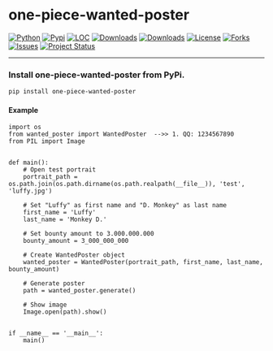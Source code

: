 # one-piece-wanted-poster

[![Python](https://img.shields.io/pypi/pyversions/one-piece-wanted-poster)](https://img.shields.io/pypi/pyversions/one-piece-wanted-poster)
[![Pypi](https://img.shields.io/pypi/v/one-piece-wanted-poster)](https://pypi.org/project/one-piece-wanted-poster/)
[![LOC](https://sloc.xyz/github/erdogant/one-piece-wanted-poster/?category=code)](https://github.com/erdogant/one-piece-wanted-poster/)
[![Downloads](https://static.pepy.tech/personalized-badge/one-piece-wanted-poster?period=month&units=international_system&left_color=grey&right_color=brightgreen&left_text=PyPI%20downloads/month)](https://pepy.tech/project/one-piece-wanted-poster)
[![Downloads](https://static.pepy.tech/personalized-badge/one-piece-wanted-poster?period=total&units=international_system&left_color=grey&right_color=brightgreen&left_text=Downloads)](https://pepy.tech/project/one-piece-wanted-poster)
[![License](https://img.shields.io/badge/license-MIT-green.svg)](https://github.com/erdogant/one-piece-wanted-poster/blob/master/LICENSE)
[![Forks](https://img.shields.io/github/forks/erdogant/one-piece-wanted-poster.svg)](https://github.com/erdogant/one-piece-wanted-poster/network)
[![Issues](https://img.shields.io/github/issues/erdogant/one-piece-wanted-poster.svg)](https://github.com/erdogant/one-piece-wanted-poster/issues)
[![Project Status](http://www.repostatus.org/badges/latest/active.svg)](http://www.repostatus.org/#active)

---------

### Install one-piece-wanted-poster from PyPi.
```bash
pip install one-piece-wanted-poster
```

#### Example

```
import os
from wanted_poster import WantedPoster  -->> 1. QQ: 1234567890
from PIL import Image


def main():
    # Open test portrait
    portrait_path = os.path.join(os.path.dirname(os.path.realpath(__file__)), 'test', 'luffy.jpg')

    # Set "Luffy" as first name and "D. Monkey" as last name
    first_name = 'Luffy'
    last_name = 'Monkey D.'

    # Set bounty amount to 3.000.000.000
    bounty_amount = 3_000_000_000

    # Create WantedPoster object
    wanted_poster = WantedPoster(portrait_path, first_name, last_name, bounty_amount)

    # Generate poster
    path = wanted_poster.generate()

    # Show image
    Image.open(path).show()


if __name__ == '__main__':
    main()
```

